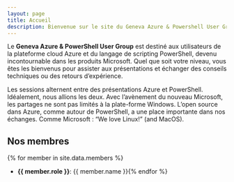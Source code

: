 ```yaml
---
layout: page
title: Accueil
description: Bienvenue sur le site du Geneva Azure & Powershell User Group.
---
```


Le **Geneva Azure & PowerShell User Group** est destiné aux utilisateurs de la plateforme cloud Azure et du langage de scripting PowerShell, devenu incontournable dans les produits Microsoft. Quel que soit votre niveau, vous êtes les bienvenus pour assister aux présentations et échanger des conseils techniques ou des retours d’expérience.

Les sessions alternent entre des présentations Azure et PowerShell. Idéalement, nous allions les deux. Avec l’avènement du nouveau Microsoft, les partages ne sont pas limités à la plate-forme Windows. L’open source dans Azure, comme autour de PowerShell, a une place importante dans nos échanges. Comme Microsoft : “We love Linux!” (and MacOS).

## Nos membres

{% for member in site.data.members %}
 - **{{ member.role }}**: {{ member.name }}{% endfor %}